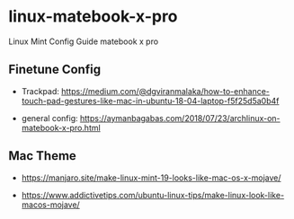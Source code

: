 # linux-matebook-x-pro
Linux Mint Config Guide matebook x pro

## Finetune Config
- Trackpad: https://medium.com/@dgviranmalaka/how-to-enhance-touch-pad-gestures-like-mac-in-ubuntu-18-04-laptop-f5f25d5a0b4f

- general config: https://aymanbagabas.com/2018/07/23/archlinux-on-matebook-x-pro.html

## Mac Theme
- https://manjaro.site/make-linux-mint-19-looks-like-mac-os-x-mojave/

- https://www.addictivetips.com/ubuntu-linux-tips/make-linux-look-like-macos-mojave/
